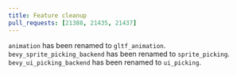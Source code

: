 ```yaml
---
title: Feature cleanup
pull_requests: [21388, 21435, 21437]
---
```


`animation` has been renamed to `gltf_animation`.
`bevy_sprite_picking_backend` has been renamed to `sprite_picking`.
`bevy_ui_picking_backend` has been renamed to `ui_picking`.
